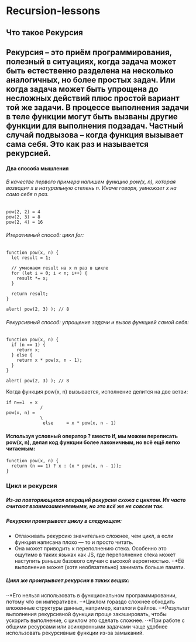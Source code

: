 # Recursion-lessons
## Что такое Рекурсия
## Рекурсия – это приём программирования, полезный в ситуациях, когда задача может быть естественно разделена на несколько аналогичных, но более простых задач. Или когда задача может быть упрощена до несложных действий плюс простой вариант той же задачи. В процессе выполнения задачи в теле функции могут быть вызваны другие функции для выполнения подзадач. Частный случай подвызова – когда функция вызывает сама себя. Это как раз и называется рекурсией.

#### Два способа мышления
###### В качестве первого примера напишем функцию pow(x, n), которая возводит x в натуральную степень n. Иначе говоря, умножает x на само себя n раз.
```
pow(2, 2) = 4
pow(2, 3) = 8
pow(2, 4) = 16
```
###### Итеративный способ: цикл for:
```
function pow(x, n) {
  let result = 1;

  // умножаем result на x n раз в цикле
  for (let i = 0; i < n; i++) {
    result *= x;
  }

  return result;
}

alert( pow(2, 3) ); // 8
```

###### Рекурсивный способ: упрощение задачи и вызов функцией самой себя:
```
function pow(x, n) {
  if (n == 1) {
    return x;
  } else {
    return x * pow(x, n - 1);
  }
}

alert( pow(2, 3) ); // 8
```
Когда функция pow(x, n) вызывается, исполнение делится на две ветви:
```
if n==1  = x
             /
pow(x, n) =
             \
              else     = x * pow(x, n - 1)
```

#### Используя условный оператор ? вместо if, мы можем переписать pow(x, n), делая код функции более лаконичным, но всё ещё легко читаемым:
```
function pow(x, n) {
  return (n == 1) ? x : (x * pow(x, n - 1));
}
```

### Цикл и рекурсия
##### Из-за повторяющихся операций рекурсия схожа с циклом. Их часто считают взаимозаменяемыми, но это всё же не совсем так.
##### Рекурсия проигрывает циклу в следующем:
* Отлаживать рекурсию значительно сложнее, чем цикл, а если функция написана плохо — то и просто читать.
* Она может приводить к переполнению стека. Особенно это ощутимо в таких языках как JS, где переполнение стека может наступить раньше базового случая с высокой вероятностью.
⋅⋅*Её выполнение может (хотя необязательно) занимать больше памяти.
##### Цикл же проигрывает рекурсии в таких вещах:
⋅⋅*Его нельзя использовать в функциональном программировании, потому что он императивен.
⋅⋅*Циклом гораздо сложнее обходить вложенные структуры данных, например, каталоги файлов.
⋅⋅*Результат выполнения рекурсивной функции проще закэшировать, чтобы ускорить выполнение, с циклом это сделать сложнее.
⋅⋅*При работе с общими ресурсами или асинхронными задачами чаще удобнее использовать рекурсивные функции из-за замыканий.
